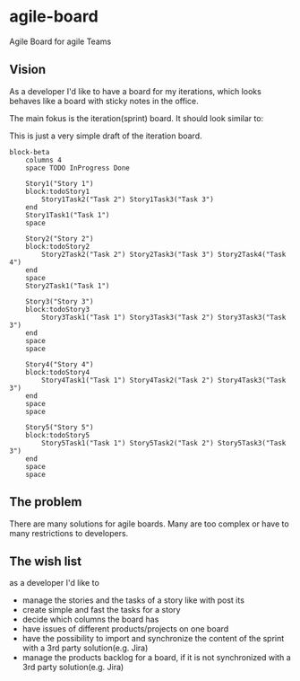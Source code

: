 # agile-board
Agile Board for agile Teams

## Vision
As a developer I'd like to have a board for my iterations, which looks behaves like a board with sticky notes in the office.

The main fokus is the iteration(sprint) board. It should look similar to:

This is just a very simple draft of the iteration board.

```mermaid
block-beta
    columns 4
    space TODO InProgress Done
    
    Story1("Story 1")
    block:todoStory1
        Story1Task2("Task 2") Story1Task3("Task 3") 
    end
    Story1Task1("Task 1")  
    space

    Story2("Story 2")
    block:todoStory2
        Story2Task2("Task 2") Story2Task3("Task 3") Story2Task4("Task 4")
    end
    space
    Story2Task1("Task 1")

    Story3("Story 3")
    block:todoStory3
        Story3Task1("Task 1") Story3Task3("Task 2") Story3Task3("Task 3")
    end
    space
    space

    Story4("Story 4")
    block:todoStory4
        Story4Task1("Task 1") Story4Task2("Task 2") Story4Task3("Task 3")
    end
    space
    space

    Story5("Story 5")
    block:todoStory5
        Story5Task1("Task 1") Story5Task2("Task 2") Story5Task3("Task 3")
    end
    space
    space
```

## The problem
There are many solutions for agile boards. 
Many are too complex or have to many restrictions to developers.

## The wish list

as a developer I'd like to

* manage the stories and the tasks of a story like with post its
* create simple and fast the tasks for a story
* decide which columns the board has
* have issues of different products/projects on one board
* have the possibility to import and synchronize the content of the sprint with a 3rd party solution(e.g. Jira)
* manage the products backlog for a board, if it is not synchronized with a 3rd party solution(e.g. Jira)
